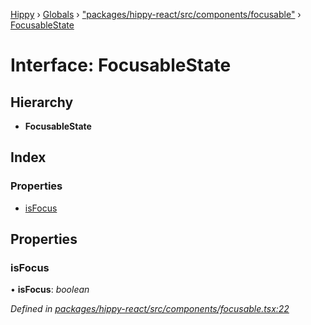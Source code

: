 [Hippy](../README.md) › [Globals](../globals.md) › ["packages/hippy-react/src/components/focusable"](../modules/_packages_hippy_react_src_components_focusable_.md) › [FocusableState](_packages_hippy_react_src_components_focusable_.focusablestate.md)

# Interface: FocusableState

## Hierarchy

* **FocusableState**

## Index

### Properties

* [isFocus](_packages_hippy_react_src_components_focusable_.focusablestate.md#isfocus)

## Properties

###  isFocus

• **isFocus**: *boolean*

*Defined in [packages/hippy-react/src/components/focusable.tsx:22](https://github.com/jeromehan/Hippy/blob/6216275/packages/hippy-react/src/components/focusable.tsx#L22)*
